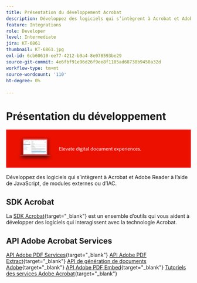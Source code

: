 ```yaml
---
title: Présentation du développement Acrobat
description: Développez des logiciels qui s’intègrent à Acrobat et Adobe Reader à l’aide de JavaScript, de modules externes ou d’IAC
feature: Integrations
role: Developer
level: Intermediate
jira: KT-6861
thumbnail: KT-6861.jpg
exl-id: 6cb60610-ee77-4212-b9a4-8e078593be29
source-git-commit: 4e6fbf91e96d26f9ee8f1105ad68738b9450a32d
workflow-type: tm+mt
source-wordcount: '110'
ht-degree: 0%

---
```


# Présentation du développement

![Image de développement Acrobat](../assets/Hero-Develop.png)

Développez des logiciels qui s’intègrent à Acrobat et Adobe Reader à l’aide de JavaScript, de modules externes ou d’IAC.

## SDK Acrobat

La [SDK Acrobat](https://opensource.adobe.com/dc-acrobat-sdk-docs/acrobatsdk/){target="_blank"} est un ensemble d’outils qui vous aident à développer des logiciels qui interagissent avec la technologie Acrobat.

## API Adobe Acrobat Services

[API Adobe PDF Services](https://developer.adobe.com/document-services/apis/pdf-services/){target="_blank"}
[API Adobe PDF Extract](https://developer.adobe.com/document-services/apis/pdf-extract/){target="_blank"}
[API de génération de documents Adobe](https://developer.adobe.com/document-services/apis/doc-generation/){target="_blank"}
[API Adobe PDF Embed](https://developer.adobe.com/document-services/apis/pdf-embed/){target="_blank"}
[Tutoriels des services Adobe Acrobat](https://experienceleague.adobe.com/docs/acrobat-services-learn/tutorials/overview.html){target="_blank"}
